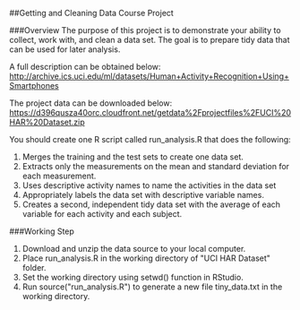 ##Getting and Cleaning Data Course Project

###Overview
The purpose of this project is to demonstrate your ability to collect, work with, and clean a data set. The goal is to prepare tidy data that can be used for later analysis. 

A full description can be obtained below: 
http://archive.ics.uci.edu/ml/datasets/Human+Activity+Recognition+Using+Smartphones 

The project data can be downloaded below: 
https://d396qusza40orc.cloudfront.net/getdata%2Fprojectfiles%2FUCI%20HAR%20Dataset.zip 

You should create one R script called run_analysis.R that does the following:
1. Merges the training and the test sets to create one data set.
2. Extracts only the measurements on the mean and standard deviation for each measurement. 
3. Uses descriptive activity names to name the activities in the data set
4. Appropriately labels the data set with descriptive variable names. 
5. Creates a second, independent tidy data set with the average of each variable for each activity and each subject.

###Working Step
1. Download and unzip the data source to your local computer.
2. Place run_analysis.R in the working directory of "UCI HAR Dataset" folder. 
3. Set the working directory using setwd() function in RStudio.
4. Run source("run_analysis.R") to generate a new file tiny_data.txt in the working directory.
